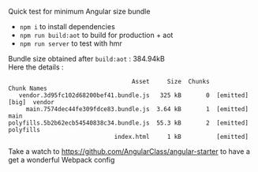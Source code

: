 Quick test for minimum Angular size bundle

- `npm i` to install dependencies
- `npm run build:aot` to build for production + aot
- `npm run server` to test with hmr

Bundle size obtained after `build:aot` : 384.94kB  
Here the details :

```
                                   Asset     Size  Chunks                    Chunk Names
   vendor.3d95fc102d68200bef41.bundle.js   325 kB       0  [emitted]  [big]  vendor
     main.7574dec44fe309fdce83.bundle.js  3.64 kB       1  [emitted]         main
polyfills.5b2b62ecb54540838c34.bundle.js  55.3 kB       2  [emitted]         polyfills
                              index.html     1 kB          [emitted]
```

Take a watch to https://github.com/AngularClass/angular-starter to have a get a wonderful Webpack config
